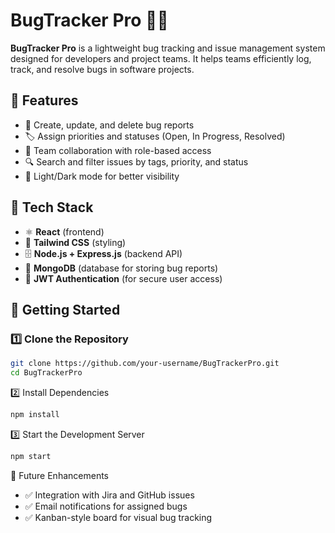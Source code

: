 # BugTracker Pro 🐞✅  

**BugTracker Pro** is a lightweight bug tracking and issue management system designed for developers and project teams. It helps teams efficiently log, track, and resolve bugs in software projects.  

## 🔹 Features  
- 📌 Create, update, and delete bug reports  
- 🏷 Assign priorities and statuses (Open, In Progress, Resolved)  
- 👥 Team collaboration with role-based access  
- 🔍 Search and filter issues by tags, priority, and status  
- 🌙 Light/Dark mode for better visibility  

## 🔧 Tech Stack  
- ⚛️ **React** (frontend)  
- 🎨 **Tailwind CSS** (styling)  
- 🗄 **Node.js + Express.js** (backend API)  
- 💾 **MongoDB** (database for storing bug reports)  
- 🔐 **JWT Authentication** (for secure user access)  

## 🚀 Getting Started  

### 1️⃣ Clone the Repository  
```bash
git clone https://github.com/your-username/BugTrackerPro.git  
cd BugTrackerPro  
```
2️⃣ Install Dependencies
```bash
npm install  
```
3️⃣ Start the Development Server
```bash
npm start  
```
📡 Future Enhancements
- ✅ Integration with Jira and GitHub issues
- ✅ Email notifications for assigned bugs
- ✅ Kanban-style board for visual bug tracking
